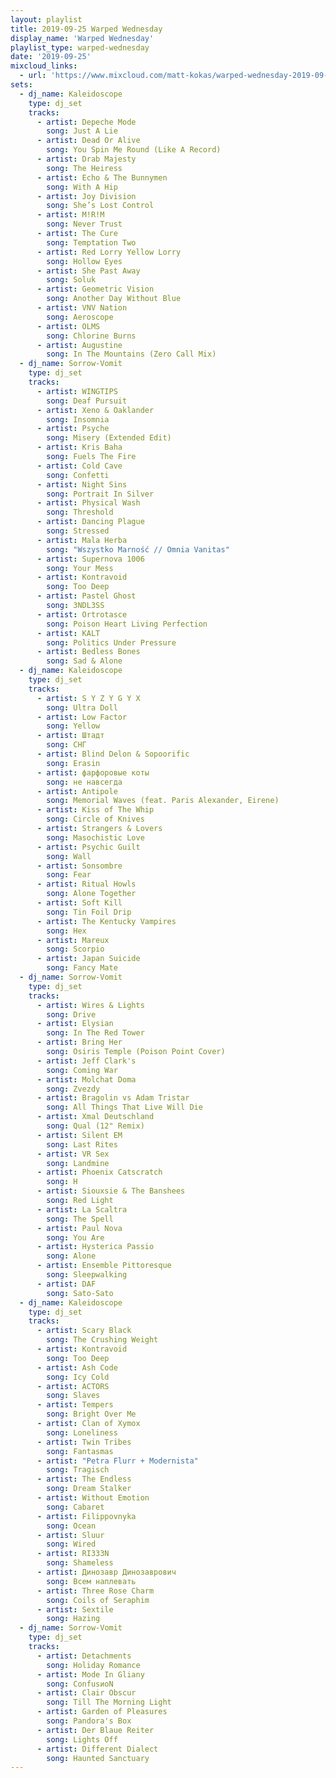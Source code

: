 ```yaml
---
layout: playlist
title: 2019-09-25 Warped Wednesday
display_name: 'Warped Wednesday'
playlist_type: warped-wednesday
date: '2019-09-25'
mixcloud_links:
  - url: 'https://www.mixcloud.com/matt-kokas/warped-wednesday-2019-09-25-djs-kaleidoscope-and-sorrow-vomit-seidenfadens-louisville-ky'
sets:
  - dj_name: Kaleidoscope
    type: dj_set
    tracks:
      - artist: Depeche Mode
        song: Just A Lie
      - artist: Dead Or Alive
        song: You Spin Me Round (Like A Record)
      - artist: Drab Majesty
        song: The Heiress
      - artist: Echo & The Bunnymen
        song: With A Hip
      - artist: Joy Division
        song: She’s Lost Control
      - artist: M!R!M
        song: Never Trust
      - artist: The Cure
        song: Temptation Two
      - artist: Red Lorry Yellow Lorry
        song: Hollow Eyes
      - artist: She Past Away
        song: Soluk
      - artist: Geometric Vision
        song: Another Day Without Blue
      - artist: VNV Nation
        song: Aeroscope
      - artist: OLMS
        song: Chlorine Burns
      - artist: Augustine
        song: In The Mountains (Zero Call Mix)
  - dj_name: Sorrow-Vomit
    type: dj_set        
    tracks:
      - artist: WINGTIPS
        song: Deaf Pursuit
      - artist: Xeno & Oaklander
        song: Insomnia
      - artist: Psyche
        song: Misery (Extended Edit)
      - artist: Kris Baha
        song: Fuels The Fire
      - artist: Cold Cave
        song: Confetti
      - artist: Night Sins
        song: Portrait In Silver
      - artist: Physical Wash
        song: Threshold
      - artist: Dancing Plague
        song: Stressed
      - artist: Mala Herba
        song: "Wszystko Marność // Omnia Vanitas"
      - artist: Supernova 1006
        song: Your Mess
      - artist: Kontravoid
        song: Too Deep
      - artist: Pastel Ghost
        song: 3NDL3SS
      - artist: Ortrotasce
        song: Poison Heart Living Perfection
      - artist: KALT
        song: Politics Under Pressure
      - artist: Bedless Bones
        song: Sad & Alone  
  - dj_name: Kaleidoscope
    type: dj_set
    tracks:
      - artist: S Y Z Y G Y X
        song: Ultra Doll
      - artist: Low Factor
        song: Yellow
      - artist: Штадт
        song: СНГ
      - artist: Blind Delon & Sopoorific
        song: Erasin
      - artist: фарфоровые коты
        song: не навсегда
      - artist: Antipole
        song: Memorial Waves (feat. Paris Alexander, Eirene)
      - artist: Kiss of The Whip
        song: Circle of Knives
      - artist: Strangers & Lovers
        song: Masochistic Love
      - artist: Psychic Guilt
        song: Wall
      - artist: Sonsombre
        song: Fear
      - artist: Ritual Howls
        song: Alone Together
      - artist: Soft Kill
        song: Tin Foil Drip
      - artist: The Kentucky Vampires
        song: Hex
      - artist: Mareux
        song: Scorpio
      - artist: Japan Suicide
        song: Fancy Mate	  
  - dj_name: Sorrow-Vomit
    type: dj_set
    tracks:
      - artist: Wires & Lights
        song: Drive
      - artist: Elysian
        song: In The Red Tower
      - artist: Bring Her
        song: Osiris Temple (Poison Point Cover)
      - artist: Jeff Clark's
        song: Coming War
      - artist: Molchat Doma
        song: Zvezdy
      - artist: Bragolin vs Adam Tristar
        song: All Things That Live Will Die
      - artist: Xmal Deutschland
        song: Qual (12" Remix)
      - artist: Silent EM
        song: Last Rites
      - artist: VR Sex
        song: Landmine
      - artist: Phoenix Catscratch
        song: H
      - artist: Siouxsie & The Banshees
        song: Red Light
      - artist: La Scaltra
        song: The Spell
      - artist: Paul Nova
        song: You Are
      - artist: Hysterica Passio
        song: Alone
      - artist: Ensemble Pittoresque
        song: Sleepwalking
      - artist: DAF
        song: Sato-Sato	  
  - dj_name: Kaleidoscope
    type: dj_set
    tracks:
      - artist: Scary Black
        song: The Crushing Weight
      - artist: Kontravoid
        song: Too Deep
      - artist: Ash Code
        song: Icy Cold
      - artist: ACTORS
        song: Slaves
      - artist: Tempers
        song: Bright Over Me
      - artist: Clan of Xymox
        song: Loneliness
      - artist: Twin Tribes
        song: Fantasmas
      - artist: "Petra Flurr + Modernista"
        song: Tragisch
      - artist: The Endless
        song: Dream Stalker
      - artist: Without Emotion
        song: Cabaret
      - artist: Filippovnyka
        song: Ocean
      - artist: Sluur
        song: Wired
      - artist: RI333N
        song: Shameless
      - artist: Динозавр Динозаврович
        song: Всем наплевать
      - artist: Three Rose Charm
        song: Coils of Seraphim
      - artist: Sextile
        song: Hazing  
  - dj_name: Sorrow-Vomit
    type: dj_set
    tracks:
      - artist: Detachments
        song: Holiday Romance
      - artist: Mode In Gliany
        song: ConfusиoN
      - artist: Clair Obscur
        song: Till The Morning Light
      - artist: Garden of Pleasures
        song: Pandora's Box
      - artist: Der Blaue Reiter
        song: Lights Off
      - artist: Different Dialect
        song: Haunted Sanctuary
---
```

